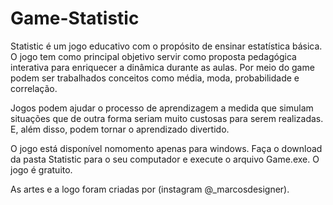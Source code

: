# Game-Statistic

Statistic é um jogo educativo com o propósito de ensinar estatística básica. O jogo tem como principal objetivo servir como proposta pedagógica interativa para enriquecer a dinâmica durante as aulas. Por meio do game podem ser trabalhados conceitos como média, moda, probabilidade e correlação.

Jogos podem ajudar o processo de aprendizagem a medida que simulam situações que de outra forma seriam muito custosas para serem realizadas. E, além disso, podem tornar o aprendizado divertido.

O jogo está disponível nomomento apenas para windows. Faça o download da pasta Statistic para o seu computador e execute o arquivo Game.exe. O jogo é gratuito. 

As artes e a logo foram criadas por (instagram @_marcosdesigner).
